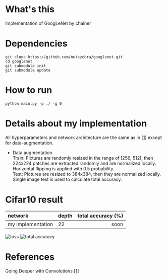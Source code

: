 # What's this
Implementation of GoogLeNet by chainer


# Dependencies

    git clone https://github.com/nutszebra/googlenet.git
    cd googlenet
    git submodule init
    git submodule update

# How to run
    python main.py -p ./ -g 0 


# Details about my implementation
All hyperparameters and network architecture are the same as in [[1]][Paper] except for data-augmentation.  
* Data augmentation  
Train: Pictures are randomly resized in the range of [256, 512], then 224x224 patches are extracted randomly and are normalized locally. Horizontal flipping is applied with 0.5 probability.  
Test: Pictures are resized to 384x384, then they are normalized locally. Single image test is used to calculate total accuracy.  

# Cifar10 result

| network              | depth  | total accuracy (%) |
|:---------------------|--------|-------------------:|
| my implementation    | 22     | soon               |

<img src="https://github.com/nutszebra/googlenet/blob/master/loss.jpg" alt="loss" title="loss">
<img src="https://github.com/nutszebra/googlenet/blob/master/accuracy.jpg" alt="total accuracy" title="total accuracy">

# References
Going Deeper with Convolutions [[1]][Paper]

[paper]: https://arxiv.org/abs/1409.4842 "Paper"
